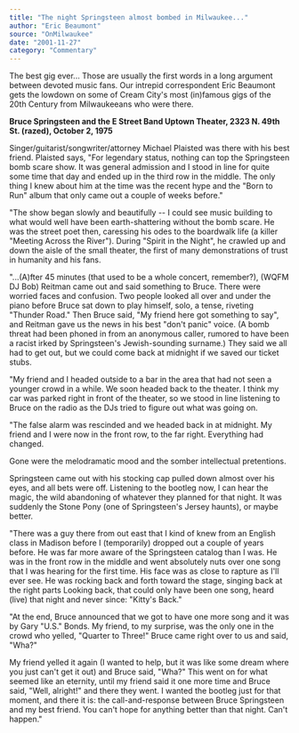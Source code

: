 ```yaml
---
title: "The night Springsteen almost bombed in Milwaukee..."
author: "Eric Beaumont"
source: "OnMilwaukee"
date: "2001-11-27"
category: "Commentary"
---
```


The best gig ever... Those are usually the first words in a long argument between devoted music fans. Our intrepid correspondent Eric Beaumont gets the lowdown on some of Cream City's most (in)famous gigs of the 20th Century from Milwaukeeans who were there.

**Bruce Springsteen and the E Street Band Uptown Theater, 2323 N. 49th St. (razed), October 2, 1975**

Singer/guitarist/songwriter/attorney Michael Plaisted was there with his best friend. Plaisted says, "For legendary status, nothing can top the Springsteen bomb scare show. It was general admission and I stood in line for quite some time that day and ended up in the third row in the middle. The only thing I knew about him at the time was the recent hype and the "Born to Run" album that only came out a couple of weeks before."

"The show began slowly and beautifully -- I could see music building to what would well have been earth-shattering without the bomb scare. He was the street poet then, caressing his odes to the boardwalk life (a killer "Meeting Across the River"). During "Spirit in the Night", he crawled up and down the aisle of the small theater, the first of many demonstrations of trust in humanity and his fans.

"...(A)fter 45 minutes (that used to be a whole concert, remember?), (WQFM DJ Bob) Reitman came out and said something to Bruce. There were worried faces and confusion. Two people looked all over and under the piano before Bruce sat down to play himself, solo, a tense, riveting "Thunder Road." Then Bruce said, "My friend here got something to say", and Reitman gave us the news in his best "don't panic" voice. (A bomb threat had been phoned in from an anonymous caller, rumored to have been a racist irked by Springsteen's Jewish-sounding surname.) They said we all had to get out, but we could come back at midnight if we saved our ticket stubs.

"My friend and I headed outside to a bar in the area that had not seen a younger crowd in a while. We soon headed back to the theater. I think my car was parked right in front of the theater, so we stood in line listening to Bruce on the radio as the DJs tried to figure out what was going on.

"The false alarm was rescinded and we headed back in at midnight. My friend and I were now in the front row, to the far right. Everything had changed.

Gone were the melodramatic mood and the somber intellectual pretentions.

Springsteen came out with his stocking cap pulled down almost over his eyes, and all bets were off. Listening to the bootleg now, I can hear the magic, the wild abandoning of whatever they planned for that night. It was suddenly the Stone Pony (one of Springsteen's Jersey haunts), or maybe better.

"There was a guy there from out east that I kind of knew from an English class in Madison before I (temporarily) dropped out a couple of years before. He was far more aware of the Springsteen catalog than I was. He was in the front row in the middle and went absolutely nuts over one song that I was hearing for the first time. His face was as close to rapture as I'll ever see. He was rocking back and forth toward the stage, singing back at the right parts Looking back, that could only have been one song, heard (live) that night and never since: "Kitty's Back."

"At the end, Bruce announced that we got to have one more song and it was by Gary "U.S." Bonds. My friend, to my surprise, was the only one in the crowd who yelled, "Quarter to Three!" Bruce came right over to us and said, "Wha?"

My friend yelled it again (I wanted to help, but it was like some dream where you just can't get it out) and Bruce said, "Wha?" This went on for what seemed like an eternity, until my friend said it one more time and Bruce said, "Well, alright!" and there they went. I wanted the bootleg just for that moment, and there it is: the call-and-response between Bruce Springsteen and my best friend. You can't hope for anything better than that night. Can't happen."